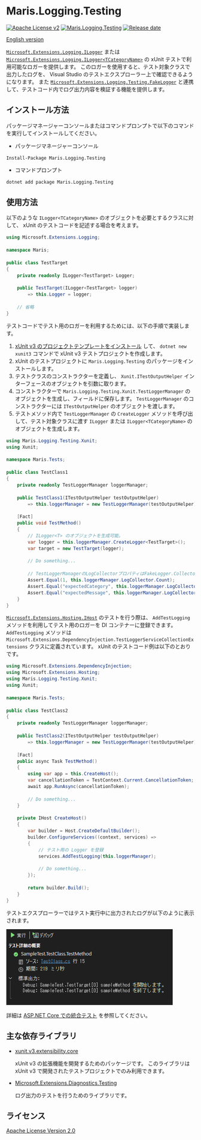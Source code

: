 # Maris.Logging.Testing

[![Apache License v2](https://img.shields.io/github/license/AlesInfiny/dotnet-libraries?style=for-the-badge&color=purple)][Apache License v2]
[![Maris.Logging.Testing](https://img.shields.io/nuget/v/Maris.Logging.Testing?style=for-the-badge&logo=nuget)][NuGet Maris.Logging.Testing]
[![Release date](https://img.shields.io/github/release-date/AlesInfiny/dotnet-libraries?style=for-the-badge&logo=github)][GitHub Release]

[English version](https://github.com/AlesInfiny/dotnet-libraries/blob/main/src/Maris.Logging.Testing/README.md)

[`Microsoft.Extensions.Logging.ILogger`][ILogger Web] または [`Microsoft.Extensions.Logging.ILogger<TCategoryName>`][ILogger-T Web] の xUnit テストで利用可能なロガーを提供します。
このロガーを使用すると、テスト対象クラスで出力したログを、 Visual Studio のテストエクスプローラー上で確認できるようになります。
また [`Microsoft.Extensions.Logging.Testing.FakeLogger`][FakeLogger Web] と連携して、テストコード内でログ出力内容を検証する機能を提供します。

## インストール方法

パッケージマネージャーコンソールまたはコマンドプロンプトで以下のコマンドを実行してインストールしてください。

- パッケージマネージャーコンソール

```winbatch
Install-Package Maris.Logging.Testing
```

- コマンドプロンプト

```bash
dotnet add package Maris.Logging.Testing
```

## 使用方法

以下のような `ILogger<TCategoryName>` のオブジェクトを必要とするクラスに対して、 xUnit のテストコードを記述する場合を考えます。

```csharp title="TestTarget.cs"
using Microsoft.Extensions.Logging;

namespace Maris;

public class TestTarget
{
    private readonly ILogger<TestTarget> Logger;

    public TestTarget(ILogger<TestTarget> logger)
        => this.Logger = logger;
    
    // 省略
}
```

テストコードでテスト用のロガーを利用するためには、以下の手順で実装します。

1. [xUnit v3 のプロジェクトテンプレートをインストール][Install xUnit template] して、 `dotnet new xunit3` コマンドで xUnit v3 テストプロジェクトを作成します。
1. xUnit のテストプロジェクトに `Maris.Logging.Testing` のパッケージをインストールします。
1. テストクラスのコンストラクターを定義し、 `Xunit.ITestOutputHelper` インターフェースのオブジェクトを引数に取ります。
1. コンストラクターで `Maris.Logging.Testing.Xunit.TestLoggerManager` のオブジェクトを生成し、フィールドに保存します。
   `TestLoggerManager` のコンストラクターには `ITestOutputHelper` のオブジェクトを渡します。
1. テストメソッド内で `TestLoggerManager` の `CreateLogger` メソッドを呼び出して、テスト対象クラスに渡す `ILogger` または `ILogger<TCategoryName>` のオブジェクトを生成します。

```csharp title="TestClass1.cs"
using Maris.Logging.Testing.Xunit;
using Xunit;

namespace Maris.Tests;

public class TestClass1
{
    private readonly TestLoggerManager loggerManager;

    public TestClass1(ITestOutputHelper testOutputHelper)
        => this.loggerManager = new TestLoggerManager(testOutputHelper);

    [Fact]
    public void TestMethod()
    {
        // ILogger<T> のオブジェクトを生成可能。
        var logger = this.loggerManager.CreateLogger<TestTarget>();
        var target = new TestTarget(logger);

        // Do something...

        // TestLoggerManagerのLogCollectorプロパティはFakeLogger.Collectorを公開します
        Assert.Equal(1, this.loggerManager.LogCollector.Count);  
        Assert.Equal("expectedCategory", this.loggerManager.LogCollector.LatestRecord.Category);
        Assert.Equal("expectedMessage", this.loggerManager.LogCollector.LatestRecord.Message);
    }
}
```

[`Microsoft.Extensions.Hosting.IHost`][IHost Web] のテストを行う際は、 `AddTestLogging` メソッドを利用してテスト用のロガーを DI コンテナーに登録できます。
`AddTestLogging` メソッドは `Microsoft.Extensions.DependencyInjection.TestLoggerServiceCollectionExtensions` クラスに定義されています。
xUnit のテストコード例は以下のとおりです。

```csharp title="TestClass2.cs"
using Microsoft.Extensions.DependencyInjection;
using Microsoft.Extensions.Hosting;
using Maris.Logging.Testing.Xunit;
using Xunit;

namespace Maris.Tests;

public class TestClass2
{
    private readonly TestLoggerManager loggerManager;

    public TestClass2(ITestOutputHelper testOutputHelper)
        => this.loggerManager = new TestLoggerManager(testOutputHelper);

    [Fact]
    public async Task TestMethod()
    {
        using var app = this.CreateHost();
        var cancellationToken = TestContext.Current.CancellationToken;
        await app.RunAsync(cancellationToken);
        
        // Do something...
    }

    private IHost CreateHost()
    {
        var builder = Host.CreateDefaultBuilder();
        builder.ConfigureServices((context, services) =>
        {
            // テスト用の Logger を登録
            services.AddTestLogging(this.loggerManager);

            // Do something...            
        });

        return builder.Build();
    }
}
```

テストエクスプローラーではテスト実行中に出力されたログが以下のように表示されます。

![test-explorer-log][Test explorer log image]

詳細は [ASP.NET Core での統合テスト][ASP.NET Core integration test] を参照してください。

## 主な依存ライブラリ

- [xunit.v3.extensibility.core][NuGet xUnit v3]

  xUnit v3 の拡張機能を開発するためのパッケージです。
  このライブラリは xUnit v3 で開発されたテストプロジェクトでのみ利用できます。

- [Microsoft.Extensions.Diagnostics.Testing][NuGet Diagnostics.Testing]

  ログ出力のテストを行うためのライブラリです。

## ライセンス

[Apache License Version 2.0][Apache License v2]

[IHost Web]:https://learn.microsoft.com/ja-jp/dotnet/api/microsoft.extensions.hosting.ihost
[ILogger Web]:https://learn.microsoft.com/ja-jp/dotnet/api/microsoft.extensions.logging.ilogger
[ILogger-T Web]:https://learn.microsoft.com/ja-jp/dotnet/api/microsoft.extensions.logging.ilogger-1
[FakeLogger Web]:https://learn.microsoft.com/ja-jp/dotnet/api/microsoft.extensions.logging.testing.fakelogger
[Install xUnit template]:https://xunit.net/docs/getting-started/v3/cmdline#install-the-net-sdk-templates
[Test explorer log image]:https://raw.githubusercontent.com/AlesInfiny/dotnet-libraries/refs/heads/main/images/test-explorer-log.ja.png
[GitHub Release]:https://github.com/AlesInfiny/dotnet-libraries/releases
[NuGet Maris.Logging.Testing]:https://www.nuget.org/packages/Maris.Logging.Testing
[NuGet xUnit v3]:https://www.nuget.org/packages/xunit.v3.extensibility.core/
[NuGet Diagnostics.Testing]:https://www.nuget.org/packages/Microsoft.Extensions.Diagnostics.Testing
[ASP.NET Core integration test]:https://learn.microsoft.com/ja-jp/aspnet/core/test/integration-tests
[Apache License v2]:https://github.com/AlesInfiny/dotnet-libraries/blob/main/LICENSE
